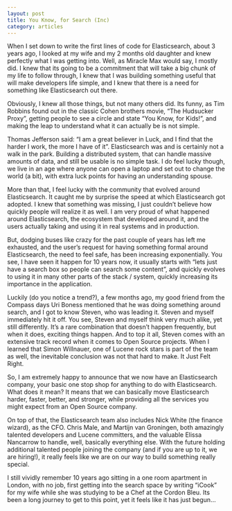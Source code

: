 ```yaml
---
layout: post
title: You Know, for Search (Inc)
category: articles
---
```


When I set down to write the first lines of code for Elasticsearch, about 3 years ago, I looked at my wife and my 2 months old daughter and knew perfectly what I was getting into. Well, as Miracle Max would say, I mostly did. I knew that its going to be a commitment that will take a big chunk of my life to follow through, I knew that I was building something useful that will make developers life simple, and I knew that there is a need for something like Elasticsearch out there.

Obviously, I knew all those things, but not many others did. Its funny, as Tim Robbins found out in the classic Cohen brothers movie, “The Hudsucker Proxy”, getting people to see a circle and state “You Know, for Kids!”, and making the leap to understand what it can actually be is not simple.

Thomas Jefferson said: “I am a great believer in Luck, and I find that the harder I work, the more I have of it”. Elasticsearch was and is certainly not a walk in the park. Building a distributed system, that can handle massive amounts of data, and still be usable is no simple task. I do feel lucky though, we live in an age where anyone can open a laptop and set out to change the world (a bit), with extra luck points for having an understanding spouse.

More than that, I feel lucky with the community that evolved around Elasticsearch. It caught me by surprise the speed at which Elasticsearch got adopted. I knew that something was missing, I just couldn’t believe how quickly people will realize it as well. I am very proud of what happened around Elasticsearch, the ecosystem that developed around it, and the users actually taking and using it in real systems and in production.

But, dodging buses like crazy for the past couple of years has left me exhausted, and the user’s request for having something formal around Elasticsearch, the need to feel safe, has been increasing exponentially. You see, I have seen it happen for 10 years now, it usually starts with “lets just have a search box so people can search some content”, and quickly evolves to using it in many other parts of the stack / system, quickly increasing its importance in the application.

Luckily (do you notice a trend?), a few months ago, my good friend from the Compass days Uri Boness mentioned that he was doing something around search, and I got to know Steven, who was leading it. Steven and myself immediately hit it off. You see, Steven and myself think very much alike, yet still differently. It’s a rare combination that doesn’t happen frequently, but when it does, exciting things happen. And to top it all, Steven comes with an extensive track record when it comes to Open Source projects. When I learned that Simon Willnauer, one of Lucene rock stars is part of the team as well, the inevitable conclusion was not that hard to make. It Just Felt Right.

So, I am extremely happy to announce that we now have an Elasticsearch company, your basic one stop shop for anything to do with Elasticsearch. What does it mean? It means that we can basically move Elasticsearch harder, faster, better, and stronger, while providing all the services you might expect from an Open Source company.

On top of that, the Elasticsearch team also includes Nick White (the finance wizard), as the CFO. Chris Male, and Martijn van Groningen, both amazingly talented developers and Lucene committers, and the valuable Elissa Nancarrow to handle, well, basically everything else. With the future holding additional talented people joining the company (and if you are up to it, we are hiring!), it really feels like we are on our way to build something really special.

I still vividly remember 10 years ago sitting in a one room apartment in London, with no job, first getting into the search space by writing “iCook” for my wife while she was studying to be a Chef at the Cordon Bleu. Its been a long journey to get to this point, yet it feels like it has just begun…
